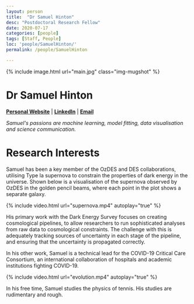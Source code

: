 ```yaml
---
layout: person
title:  "Dr Samuel Hinton"
desc: "Postdoctoral Research Fellow"
date: 2020-07-17
categories: [people]
tags: [Staff, People]
loc: 'people/SamuelHinton/'
permalink: /people/SamuelHinton

---
```

 
{% include image.html url="main.jpg" class="img-mugshot" %}

<div class="text-center" markdown="1">

# Dr Samuel Hinton

[**Personal Website**](https://cosmiccoding.com.au) \|  [**LinkedIn**](https://www.linkedin.com/in/samuelreay/) \| [**Email**](mailto:samuelreay@gmail.com)

*Samuel's passions are machine learning, model fitting, data visualisation and science communication.*


</div>
 


# Research Interests

Samuel has been a key member of the OzDES and DES collaborations, utilising Type Ia supernova to constrain the properties
of dark energy in the universe. Shown below is a visualisation of the supernova observed by OzDES in the golden pencil beams,
where each point in the plot shows a separate galaxy.

{% include video.html url="supernova.mp4" autoplay="true" %}

His primary work with the Dark Energy Survey focuses on creating cosmological pipelines, to allow researchers to run
sophisticated analyses from raw data to cosmological constraints. The challenge with this is adequately tracking
sources of uncertainty in each stage of the pipeline, and ensuring that the uncertainty is propagated correctly.


In his other work, Samuel is a technical lead for the COVID-19 Critical Care Consortium, an international collaboration
of hospitals and academic institutions fighting COVID-19. 

{% include video.html url="evolution.mp4" autoplay="true" %}

In his free time, Samuel studies the physics of tennis. His studies are rudimentary and rough.

